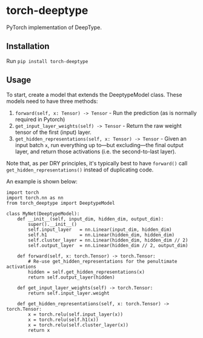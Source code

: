 # torch-deeptype

PyTorch implementation of DeepType.

## Installation

Run `pip install torch-deeptype`

## Usage

To start, create a model that extends the DeeptypeModel class. These models need to have three methods:

1) `forward(self, x: Tensor) -> Tensor` - Run the prediction (as is normally required in Pytorch)
2) `get_input_layer_weights(self) -> Tensor` - Return the raw weight tensor of the first (input) layer. 
3) `get_hidden_representations(self, x: Tensor) -> Tensor` - Given an input batch `x`, run everything up to—but excluding—the final output layer, and return those activations (i.e. the second-to-last layer).

Note that, as per DRY principles, it's typically best to have `forward()` call `get_hidden_representations()` instead of duplicating code.

An example is shown below:

```{python}
import torch
import torch.nn as nn
from torch_deeptype import DeeptypeModel

class MyNet(DeeptypeModel):
    def __init__(self, input_dim, hidden_dim, output_dim):
        super().__init__()
        self.input_layer   = nn.Linear(input_dim, hidden_dim)
        self.h1            = nn.Linear(hidden_dim, hidden_dim)
        self.cluster_layer = nn.Linear(hidden_dim, hidden_dim // 2)
        self.output_layer  = nn.Linear(hidden_dim // 2, output_dim)

    def forward(self, x: torch.Tensor) -> torch.Tensor:
        # Re-use get_hidden_representations for the penultimate activations
        hidden = self.get_hidden_representations(x)
        return self.output_layer(hidden)

    def get_input_layer_weights(self) -> torch.Tensor:
        return self.input_layer.weight

    def get_hidden_representations(self, x: torch.Tensor) -> torch.Tensor:
        x = torch.relu(self.input_layer(x))
        x = torch.relu(self.h1(x))
        x = torch.relu(self.cluster_layer(x))
        return x
```